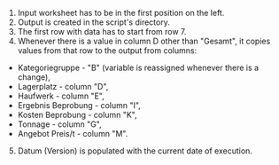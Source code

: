 1. Input worksheet has to be in the first position on the left.
2. Output is created in the script's directory.
3. The first row with data has to start from row 7.
4. Whenever there is a value in column D other than "Gesamt", it copies values from that row to the output from columns:
- Kategoriegruppe - "B" (variable is reassigned whenever there is a change),
- Lagerplatz - column "D",
- Haufwerk - column "E",
- Ergebnis Beprobung - column "I",
- Kosten Beprobung - column "K",
- Tonnage - column "G",
- Angebot Preis/t - column "M".
5. Datum (Version) is populated with the current date of execution.
